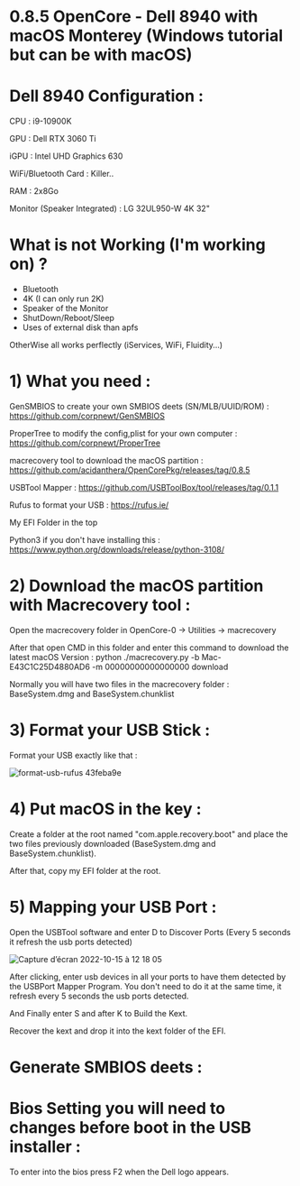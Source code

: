 # 0.8.5 OpenCore - Dell 8940 with macOS Monterey (Windows tutorial but can be with macOS)

# Dell 8940 Configuration :

CPU : i9-10900K 

GPU : Dell RTX 3060 Ti

iGPU : Intel UHD Graphics 630

WiFi/Bluetooth Card : Killer..

RAM : 2x8Go 

Monitor (Speaker Integrated) : LG 32UL950-W 4K 32"

# What is not Working (I'm working on) ?

- Bluetooth
- 4K (I can only run 2K)
- Speaker of the Monitor
- ShutDown/Reboot/Sleep
- Uses of external disk than apfs 

OtherWise all works perflectly (iServices, WiFi, Fluidity...)

# 1) What you need :

GenSMBIOS to create your own SMBIOS deets (SN/MLB/UUID/ROM) : https://github.com/corpnewt/GenSMBIOS

ProperTree to modify the config,plist for your own computer : https://github.com/corpnewt/ProperTree

macrecovery tool to download the macOS partition : https://github.com/acidanthera/OpenCorePkg/releases/tag/0.8.5

USBTool Mapper : https://github.com/USBToolBox/tool/releases/tag/0.1.1

Rufus to format your USB : https://rufus.ie/

My EFI Folder in the top 

Python3 if you don't have installing this : https://www.python.org/downloads/release/python-3108/

# 2) Download the macOS partition with Macrecovery tool :

Open the macrecovery folder in OpenCore-0 -> Utilities -> macrecovery 

After that open CMD in this folder and enter this command to download the latest macOS Version : python ./macrecovery.py -b Mac-E43C1C25D4880AD6 -m 00000000000000000 download

Normally you will have two files in the macrecovery folder : BaseSystem.dmg and BaseSystem.chunklist

# 3) Format your USB Stick  :

Format your USB exactly like that :


![format-usb-rufus 43feba9e](https://user-images.githubusercontent.com/78324112/195980444-6415c1f6-5b51-45ae-9866-f61c1dbb3390.png)

# 4) Put macOS in the key :

Create a folder at the root named "com.apple.recovery.boot" and place the two files previously downloaded (BaseSystem.dmg and BaseSystem.chunklist).

After that, copy my EFI folder at the root.

# 5) Mapping your USB Port :

Open the USBTool software and enter D to Discover Ports (Every 5 seconds it refresh the usb ports detected)

![Capture d’écran 2022-10-15 à 12 18 05](https://user-images.githubusercontent.com/78324112/195981177-e2d4e307-fd50-43c3-b1a1-549a23e98185.png)

After clicking, enter usb devices in all your ports to have them detected by the USBPort Mapper Program. You don't need to do it at the same time, it refresh every 5 seconds the usb ports detected.

And Finally enter S and after K to Build the Kext.

Recover the kext and drop it into the kext folder of the EFI.

# Generate SMBIOS deets :





# Bios Setting you will need to changes before boot in the USB installer :

To enter into the bios press F2 when the Dell logo appears.


